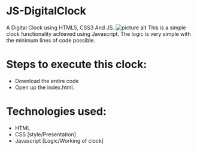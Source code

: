 # JS-DigitalClock
A Digital Clock using HTML5, CSS3 And JS.
![picture alt](https://raw.githubusercontent.com/lakshjadhwanilj/JS-DigitalClock/master/ss.png)
This is a simple clock functionality achieved using Javascript. The logic is very simple with the minimum lines of code possible.
# Steps to execute this clock:

   * Download the entire code
   * Open up the index.html.

# Technologies used:

   * HTML
   * CSS [style/Presentation]
   * Javascript [Logic/Working of clock]

